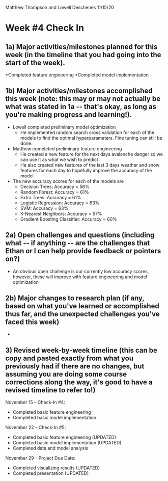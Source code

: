 Matthew Thompson and Lowell Deschenes
11/15/20

# Week #4 Check In

## 1a)  Major activities/milestones planned for this week (in the timeline that you had going into the start of the week).

*Completed feature engineering
*Completed model implementation


## 1b)  Major activities/milestones accomplished this week (note: this may or may not actually be what was stated in 1a -- that's okay, as long as you're making progress and learning!).

* Lowell completed preliminary model optimization
  * He implemented random search cross validation for each of the models to find the optimal hyperparameters. Fine tuning can still be done.
* Matthew completed preliminary feature engineering
  * He created a new feature for the next days avalanche danger so we can use it as what we wish to predict
  * He also created new features of the last 3 days weather and snow features for each day to hopefully improve the accuracy of the model
* The new accuracy scores for each of the models are
  * Decision Trees: Accuracy = 56%
  * Random Forest: Accuracy = 61%
  * Extra Trees: Accuracy = 61%
  * Logistic Regression: Accuracy = 63%
  * SVM: Accuracy = 63%
  * K-Nearest Neighbors: Accuracy = 57%
  * Gradient Boosting Classifier: Accuracy = 60%




## 2a)  Open challenges and questions (including what -- if anything -- are the challenges that Ethan or I can help provide feedback or pointers on?)

* An obvious open challenge is our currently low accuracy scores, however, these will improve with feature engineering and model optimization


## 2b)  Major changes to research plan (if any, based on what you've learned or accomplished thus far, and the unexpected challenges you've faced this week)

*


## 3) Revised week-by-week timeline (this can be copy and pasted exactly from what you previously had if there are no changes, but assuming you are doing some course corrections along the way, it's good to have a revised timeline to refer to!)

November 15 – Check-In #4:
* Completed basic feature engineering
* Completed basic model implementation

November 22 – Check-In #5:
* Completed basic feature engineering (UPDATED)
* Completed basic model implementation (UPDATED)
* Completed data and model analysis

November 29 - Project Due Date:
* Completed visualizing results (UPDATED)
* Completed presentation (UPDATED)
